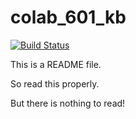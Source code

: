 # colab_601_kb

[![Build Status](https://travis-ci.org/kaustavbhattacharjee/colab_601_kb.svg?branch=master)](https://travis-ci.org/kaustavbhattacharjee/colab_601_kb)

This is a README file.

So read this properly.

But there is nothing to read!
